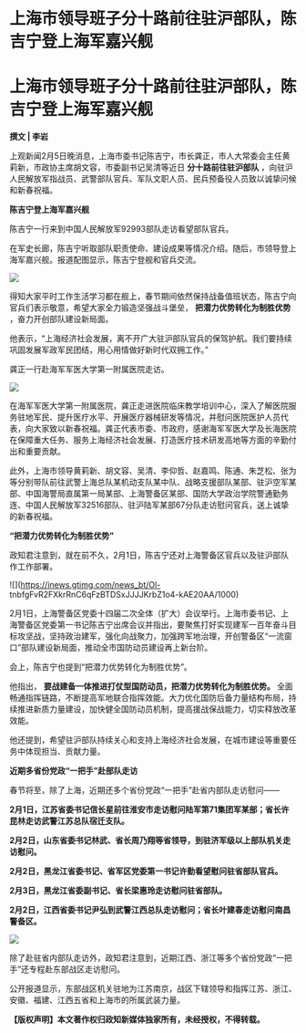 # 上海市领导班子分十路前往驻沪部队，陈吉宁登上海军嘉兴舰

# 上海市领导班子分十路前往驻沪部队，陈吉宁登上海军嘉兴舰

**撰文 | 李岩**

上观新闻2月5日晚消息，上海市委书记陈吉宁，市长龚正，市人大常委会主任黄莉新，市政协主席胡文容，市委副书记吴清等近日 **分十路前往驻沪部队**
，向驻沪人民解放军指战员、武警部队官兵、军队文职人员、民兵预备役人员致以诚挚问候和新春祝福。

**陈吉宁登上海军嘉兴舰**

陈吉宁一行来到中国人民解放军92993部队走访看望部队官兵。

在军史长廊，陈吉宁听取部队职责使命、建设成果等情况介绍。随后，市领导登上海军嘉兴舰。报道配图显示，陈吉宁登舰和官兵交流。

![](https://inews.gtimg.com/news_bt/OjFe8oxW0XYvr4VRpd343ESbVhgZukf0zSQN8nYeD_hHwAA/1000)

得知大家平时工作生活学习都在舰上，春节期间依然保持战备值班状态，陈吉宁向官兵们表示敬意，希望大家全力锻造坚强战斗堡垒， **把潜力优势转化为制胜优势**
，奋力开创部队建设新局面。

他表示，“上海经济社会发展，离不开广大驻沪部队官兵的保驾护航。我们要持续巩固发展军政军民团结，用心用情做好新时代双拥工作。”

龚正一行赴海军军医大学第一附属医院走访。

![](https://inews.gtimg.com/news_bt/OCnIHjC8rk2NkxpO5n_ZZL3JRf_spziQKB7TjtHbaWs44AA/1000)

在海军军医大学第一附属医院，龚正走进医院临床教学培训中心，深入了解医院服务驻地军民、提升医疗水平、开展医疗器械研发等情况，并慰问医院医护人员代表，向大家致以新春祝福。龚正代表市委、市政府，感谢海军军医大学及长海医院在保障重大任务、服务上海经济社会发展、打造医疗技术研发高地等方面的辛勤付出和重要贡献。

此外，上海市领导黄莉新、胡文容、吴清、李仰哲、赵嘉鸣、陈通、朱芝松、张为等分别带队前往武警上海总队某机动支队某中队、战略支援部队某部、驻沪空军某部、中国海警局直属第一局某部、上海警备区某部、国防大学政治学院警通勤务连、中国人民解放军32516部队、驻沪陆军某部67分队走访慰问官兵，送上诚挚的新春祝福。

**“把潜力优势转化为制胜优势”**

政知君注意到，就在前不久，2月1日，陈吉宁还对上海警备区官兵以及驻沪部队作工作部署。

![](https://inews.gtimg.com/news_bt/Ol-
tnbfgFvR2FXkrRnC6qFzBTDSxJJJJKrbZ1o4-kAE20AA/1000)

2月1日，上海警备区党委十四届二次全体（扩大）会议举行。上海市委书记、上海警备区党委第一书记陈吉宁出席会议并指出，要聚焦打好实现建军一百年奋斗目标攻坚战，坚持政治建军，强化向战聚力，加强跨军地治理，开创警备区“一流窗口”部队建设新局面，推动全市国防动员建设再上新台阶。

会上，陈吉宁也提到“把潜力优势转化为制胜优势”。

他指出， **要战建备一体推进打仗型国防动员，把潜力优势转化为制胜优势。**
全面畅通指挥链路，不断提高军地联合指挥效能。大力优化国防后备力量结构布局，持续推进新质力量建设，加快健全国防动员机制，提高援战保战能力，切实释放改革效能。

他还提到，希望驻沪部队持续关心和支持上海经济社会发展，在城市建设等重要任务中体现担当、贡献力量。

**近期多省份党政“一把手”赴部队走访**

春节将至，除了上海，近期还多个省份党政“一把手”赴省内部队走访慰问——

**2月1日，江苏省委书记信长星前往淮安市走访慰问陆军第71集团军某部；省长许昆林走访武警江苏总队宿迁支队。**

**2月2日，山东省委书记林武、省长周乃翔等省领导，到驻济军级以上部队机关走访慰问。**

**2月2日，黑龙江省委书记、省军区党委第一书记许勤看望慰问驻省部队官兵。**

**2月3日，黑龙江省委副书记、省长梁惠玲走访慰问驻省部队。**

**2月2日，江西省委书记尹弘到武警江西总队走访慰问；省长叶建春走访慰问南昌警备区。**

![](https://inews.gtimg.com/news_bt/OReRdpX_7ns2xL3t4PoeVwsERZLJtjfIVNDX6FZnGRG_gAA/1000)

除了赴驻省内部队走访外，政知君注意到，近期江西、浙江等多个省份党政“一把手”还专程赴东部战区走访慰问。

公开报道显示，东部战区机关驻地为江苏南京，战区下辖领导和指挥江苏、浙江、安徽、福建、江西五省和上海市的所属武装力量。

**【版权声明】本文著作权归政知新媒体独家所有，未经授权，不得转载。**

